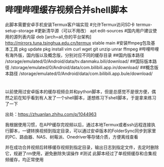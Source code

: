 # 哔哩哔哩缓存视频合并shell脚本
此脚本需要安卓手机安装Termux客户端实现
#允许Termux访问SD卡
termux-setup-storage
#更新清华源（可以不用改）
apt edit-sources 
#国内用户建议使用的源列表内容
deb [arch=all,你的平台架构] http://mirrors.tuna.tsinghua.edu.cn/termux stable main
#安装ffmpeg包及基本工具
pkg update
pkg install vim curl wget git unzip unrar ffmpeg
#哔哩哔哩有海外版，国内版以及概念版，分别对应不同的缓存目录
##国内版本路径
/storage/emulated/0/Android/data/tv.danmaku.bili/download/
##国际版本路径
/storage/emulated/0/Android/data/com.bilibili.app.in/download/
##概念版本路径
/storage/emulated/0/Android/data/com.bilibili.app.bule/download/
#
以前使用过安卓版本的缓存视频合并和python脚本，但是总感觉不是很方便，偶然之前在知乎看到有人发了一个shell脚本，遂想练习下shell脚本，于是拿来练习了一下

出处：https://zhuanlan.zhihu.com/p/1044963

我根据使用习惯，在APP缓存完视频以后，通过本地Termux或者ssh远程连接执行脚本，一键转换视频到指定目录，可以通过安卓版本的FolderSync同步到家里的PC、路由器、NAS、树莓派、Onedriver等存储介质，方便离线查看

并在成功合并视频后转移缓存视频到指定目录，输出日志到指定文件，去定时删除它，规避了rm使用，避免删除失误操作
#测试
此脚本经过了单视频缓存和合集视频缓存，均正常使用